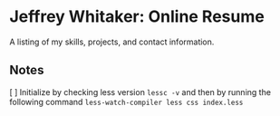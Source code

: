 # Jeffrey Whitaker: Online Resume

A listing of my skills, projects, and contact information.

## Notes

[ ] Initialize by checking less version `lessc -v` and then by running the following command `less-watch-compiler less css index.less`
